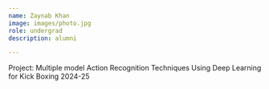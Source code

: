 ```yaml
---
name: Zaynab Khan
image: images/photo.jpg
role: undergrad
description: alumni

---
```


Project: Multiple model Action Recognition Techniques Using Deep Learning for Kick Boxing
2024-25
